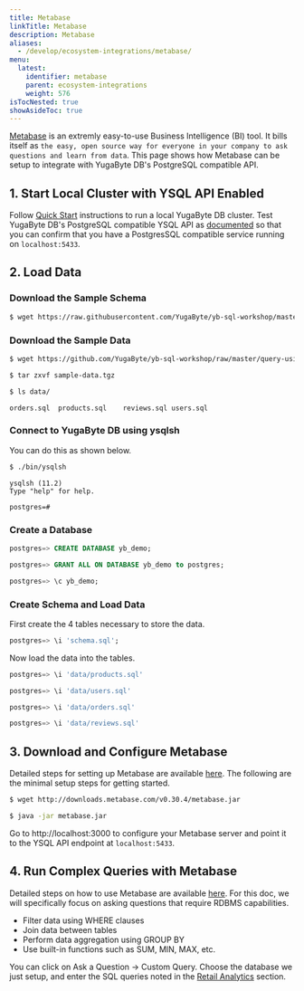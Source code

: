 ```yaml
---
title: Metabase
linkTitle: Metabase
description: Metabase
aliases:
  - /develop/ecosystem-integrations/metabase/
menu:
  latest:
    identifier: metabase
    parent: ecosystem-integrations
    weight: 576
isTocNested: true
showAsideToc: true
---
```


[Metabase](https://www.metabase.com/) is an extremly easy-to-use Business Intelligence (BI) tool. It bills itself as `the easy, open source way for everyone in your company to ask questions and learn from data`. This page shows how Metabase can be setup to integrate with YugaByte DB's PostgreSQL compatible API.

## 1. Start Local Cluster with YSQL API Enabled

Follow [Quick Start](../../../quick-start/) instructions to run a local YugaByte DB cluster. Test YugaByte DB's PostgreSQL compatible YSQL API as [documented](../../../quick-start/test-postgresql/) so that you can confirm that you have a PostgresSQL compatible service running on `localhost:5433`. 

## 2. Load Data

### Download the Sample Schema

```sh
$ wget https://raw.githubusercontent.com/YugaByte/yb-sql-workshop/master/query-using-bi-tools/schema.sql
```

### Download the Sample Data

```sh
$ wget https://github.com/YugaByte/yb-sql-workshop/raw/master/query-using-bi-tools/sample-data.tgz
```

```sh
$ tar zxvf sample-data.tgz
```

```sh
$ ls data/
```

```
orders.sql	products.sql	reviews.sql	users.sql
```

### Connect to YugaByte DB using ysqlsh

You can do this as shown below.

```sh
$ ./bin/ysqlsh
```

```
ysqlsh (11.2)
Type "help" for help.

postgres=#
```

### Create a Database

```sql
postgres=> CREATE DATABASE yb_demo;
```

```sql
postgres=> GRANT ALL ON DATABASE yb_demo to postgres;
```

```sql
postgres=> \c yb_demo;
```

### Create Schema and Load Data

First create the 4 tables necessary to store the data.

```sql
postgres=> \i 'schema.sql';
```

Now load the data into the tables.

```sql
postgres=> \i 'data/products.sql'
```

```sql
postgres=> \i 'data/users.sql'
```

```sql
postgres=> \i 'data/orders.sql'
```

```sql
postgres=> \i 'data/reviews.sql'
```

## 3. Download and Configure Metabase

Detailed steps for setting up Metabase are available [here](https://www.metabase.com/docs/latest/setting-up-metabase.html). The following are the minimal setup steps for getting started.

```sh
$ wget http://downloads.metabase.com/v0.30.4/metabase.jar
```

```sh
$ java -jar metabase.jar
```

Go to http://localhost:3000 to configure your Metabase server and point it to the YSQL API endpoint at `localhost:5433`.

## 4. Run Complex Queries with Metabase

Detailed steps on how to use Metabase are available [here](https://www.metabase.com/docs/latest/getting-started.html). For this doc, we will specifically focus on asking questions that require RDBMS capabilities.

- Filter data using WHERE clauses
- Join data between tables
- Perform data aggregation using GROUP BY
- Use built-in functions such as SUM, MIN, MAX, etc.

You can click on Ask a Question -> Custom Query. Choose the database we just setup, and enter the SQL queries noted in the [Retail Analytics](../../realworld-apps/retail-analytics/) section.